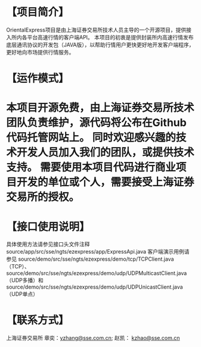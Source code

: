【项目简介】
================

OrientalExpress项目是由上海证券交易所技术人员主导的一个开源项目，提供接入所内各平台高速行情的客户端API。 
本项目的初衷是提供封装所内高速行情发布底层通讯协议的开发包（JAVA版），以帮助行情用户更快更好地开发客户端程序，更好地向市场提供行情服务。

【运作模式】
================

本项目开源免费，由上海证券交易所技术团队负责维护，源代码将公布在Github代码托管网站上。 同时欢迎感兴趣的技术开发人员加入我们的团队，或提供技术支持。 需要使用本项目代码进行商业项目开发的单位或个人，需要接受上海证券交易所的授权。
================

【接口使用说明】  
================

具体使用方法请参见接口头文件注释 source/app/src/sse/ngts/ezexpress/app/ExpressApi.java 客户端演示用例请参见 source/demo/src/sse/ngts/ezexpress/demo/tcp/TCPClient.java（TCP）、
source/demo/src/sse/ngts/ezexpress/demo/udp/UDPMulticastClient.java（UDP多播）和 source/demo/src/sse/ngts/ezexpress/demo/udp/UDPUnicastClient.java（UDP单点）

【联系方式】
================

上海证券交易所 章奕：yzhang@sse.com.cn; 赵凯： kzhao@sse.com.cn

